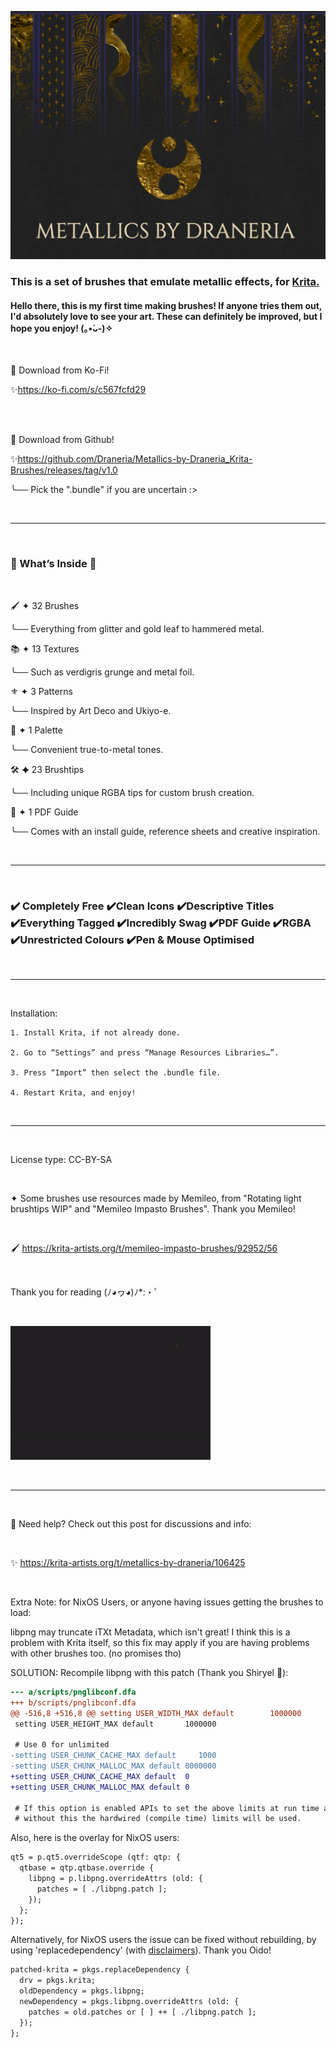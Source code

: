 ![Metallics by Draneria: Poster. Showcases 10 brushes of faux and real metallic effects](Poster%20Minimalist.png "Metallics Brush Set Poster")

### This is a set of brushes that emulate metallic effects, for [Krita.](https://github.com/KDE/krita)



#### Hello there, this is my first time making brushes! If anyone tries them out, I'd absolutely love to see your art. These can definitely be improved, but I hope you enjoy! (｡•̀ᴗ-)✧

<br>

💜 Download from Ko-Fi!

✨https://ko-fi.com/s/c567fcfd29

<br>
<br>

💜 Download from Github! 

✨https://github.com/Draneria/Metallics-by-Draneria_Krita-Brushes/releases/tag/v1.0

╰── Pick the ".bundle" if you are uncertain :>

<br>
<hr>
<br>

### 🎁 What’s Inside 🎁

<br>

🖌️ ✦ 32 Brushes

╰── Everything from glitter and gold leaf to hammered metal.

📚 ✦ 13 Textures

╰── Such as verdigris grunge and metal foil.

⚜️ ✦ 3 Patterns

╰── Inspired by Art Deco and Ukiyo-e.

🎨 ✦ 1 Palette

╰── Convenient true-to-metal tones.

🛠 ✦ 23 Brushtips

╰── Including unique RGBA tips for custom brush creation.

📜 ✦ 1 PDF Guide

╰── Comes with an install guide, reference sheets and creative inspiration.


<br>
<hr>
<br>

### ✔️ Completely Free ✔️Clean Icons ✔️Descriptive Titles ✔️Everything Tagged ✔️Incredibly Swag ✔️PDF Guide ✔️RGBA ✔️Unrestricted Colours ✔️Pen & Mouse Optimised


<br>
<hr>
<br>

Installation:

    1. Install Krita, if not already done.
    
    2. Go to “Settings” and press “Manage Resources Libraries…”.
    
    3. Press “Import” then select the .bundle file.
    
    4. Restart Krita, and enjoy!
    
<br>
<hr>
<br>
    
License type: CC-BY-SA

<br>

✦ Some brushes use resources made by Memileo, from "Rotating light brushtips WIP" and "Memileo Impasto Brushes". Thank you Memileo!

<br>

🖌 https://krita-artists.org/t/memileo-impasto-brushes/92952/56

<br>

Thank you for reading (ﾉ◕ヮ◕)ﾉ*:・ﾟ

<br>

![Metallics Brush Set Demo GIF](Brush%20Example%20Gif.gif "Metallics Brush Set Demo")

<br>
<hr>
<br>
 
💜 Need help? Check out this post for discussions and info:

<br>

✨ https://krita-artists.org/t/metallics-by-draneria/106425

<br>

Extra Note: for NixOS Users, or anyone having issues getting the brushes to load:

libpng may truncate iTXt Metadata, which isn't great! I think this is a problem with Krita itself, so this fix may apply if you are having problems with other brushes too. (no promises tho)

SOLUTION: Recompile libpng with this patch (Thank you Shiryel 👑): 

```diff
--- a/scripts/pnglibconf.dfa
+++ b/scripts/pnglibconf.dfa
@@ -516,8 +516,8 @@ setting USER_WIDTH_MAX default        1000000
 setting USER_HEIGHT_MAX default       1000000

 # Use 0 for unlimited
-setting USER_CHUNK_CACHE_MAX default     1000
-setting USER_CHUNK_MALLOC_MAX default 8000000
+setting USER_CHUNK_CACHE_MAX default  0
+setting USER_CHUNK_MALLOC_MAX default 0

 # If this option is enabled APIs to set the above limits at run time are added;
 # without this the hardwired (compile time) limits will be used.
```

Also, here is the overlay for NixOS users:

```diff
qt5 = p.qt5.overrideScope (qtf: qtp: {
  qtbase = qtp.qtbase.override {
    libpng = p.libpng.overrideAttrs (old: {
      patches = [ ./libpng.patch ];
    });
  };
});
```
Alternatively, for NixOS users the issue can be fixed without rebuilding, by using 'replacedependency' (with [disclaimers](https://github.com/NixOS/nixpkgs/blob/188297c5163e6d086ce780b25ca7642d30deb96f/pkgs/build-support/replace-dependencies.nix#L9)). Thank you Oido!

```diff
patched-krita = pkgs.replaceDependency {
  drv = pkgs.krita;
  oldDependency = pkgs.libpng;
  newDependency = pkgs.libpng.overrideAttrs (old: {
    patches = old.patches or [ ] ++ [ ./libpng.patch ];
  });
};
```
